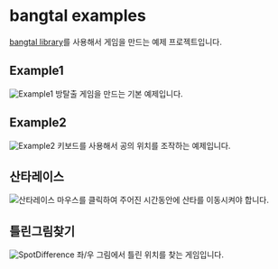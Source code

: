 # bangtal examples
[bangtal library](https://cafe.naver.com/bangtal, "bangtal cafe")를 사용해서 게임을 만드는 예제 프로젝트입니다.

## Example1
![Example1](https://github.com/bosornd/bangtal/blob/master/Example1/Example1.PNG)
방탈출 게임을 만드는 기본 예제입니다.

## Example2
![Example2](https://github.com/bosornd/bangtal/blob/master/Example2/Example2.PNG)
키보드를 사용해서 공의 위치를 조작하는 예제입니다.

## 산타레이스
![산타레이스](https://github.com/bosornd/bangtal/blob/master/SantaRace/SantaRace.PNG)
마우스를 클릭하여 주어진 시간동안에 산타를 이동시켜야 합니다.

## 틀린그림찾기
![SpotDifference](https://github.com/bosornd/bangtal/blob/master/SpotDifference/SpotDifference.PNG)
좌/우 그림에서 틀린 위치를 찾는 게임입니다.

